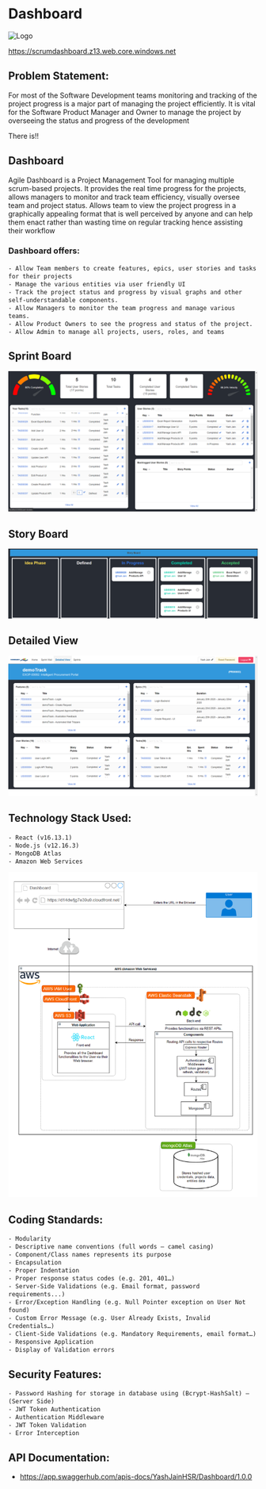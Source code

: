# Dashboard
<img src="favicon.ico" width="150" height="100" alt="Logo" />

https://scrumdashboard.z13.web.core.windows.net

## Problem Statement: 
For most of the Software Development teams monitoring and tracking of the project progress is a major part of managing the project efficiently. It is vital for the Software Product Manager and Owner to manage the project by overseeing the status and progress of the development

There is!!

## Dashboard
Agile Dashboard is a Project Management Tool for managing multiple scrum-based projects. It provides the real time progress for the projects, allows managers to monitor and track team efficiency, visually oversee team and project status. Allows team to view the project progress in a graphically appealing format that is well perceived by anyone and can help them enact rather than wasting time on regular tracking hence assisting their workflow

### Dashboard offers:
	- Allow Team members to create features, epics, user stories and tasks for their projects
	- Manage the various entities via user friendly UI
	- Track the project status and progress by visual graphs and other self-understandable components.
	- Allow Managers to monitor the team progress and manage various teams.
	- Allow Product Owners to see the progress and status of the project.
	- Allow Admin to manage all projects, users, roles, and teams

## Sprint Board
<img src="sprintBoard.png" alt="Sprint Board" />

## Story Board
<img src="storyBoard.png" alt="Story Board" />

## Detailed View
<img src="entities.png" alt="Detailed View" />

## Technology Stack Used:
    - React (v16.13.1)
	- Node.js (v12.16.3)
	- MongoDB Atlas
	- Amazon Web Services

<img src="architecture.png" alt="Architecture" />

## Coding Standards: 
    - Modularity
    - Descriptive name conventions (full words – camel casing)
    - Component/Class names represents its purpose
	- Encapsulation
    - Proper Indentation
    - Proper response status codes (e.g. 201, 401…)
	- Server-Side Validations (e.g. Email format, password requirements...)
    - Error/Exception Handling (e.g. Null Pointer exception on User Not found)
    - Custom Error Message (e.g. User Already Exists, Invalid Credentials…)
	- Client-Side Validations (e.g. Mandatory Requirements, email format…)
    - Responsive Application
    - Display of Validation errors

## Security Features: 
	- Password Hashing for storage in database using (Bcrypt-HashSalt) – (Server Side)
	- JWT Token Authentication
    - Authentication Middleware
    - JWT Token Validation
    - Error Interception

## API Documentation:
 - https://app.swaggerhub.com/apis-docs/YashJainHSR/Dashboard/1.0.0
